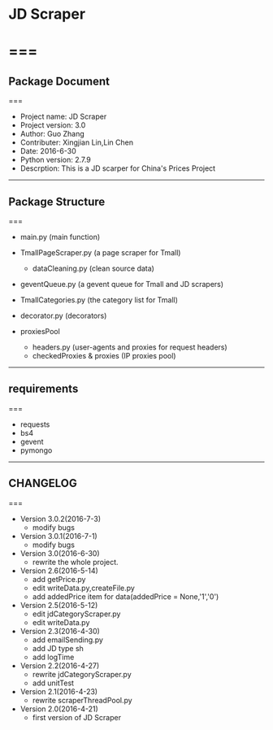 # JD Scraper
===
===
## Package Document
===
  * Project name: JD Scraper
  * Project version: 3.0
  * Author: Guo Zhang
  * Contributer: Xingjian Lin,Lin Chen
  * Date: 2016-6-30
  * Python version: 2.7.9
  * Descrption: This is a JD scarper for China's Prices Project

---

## Package Structure
===
 * main.py (main function)
  * TmallPageScraper.py (a page scraper for Tmall)
    * dataCleaning.py (clean source data)
  * geventQueue.py (a gevent queue for Tmall and JD scrapers)
  * TmallCategories.py (the category list for Tmall)
  
  * decorator.py (decorators)

* proxiesPool
  * headers.py (user-agents and proxies for request headers) 
  * checkedProxies & proxies (IP proxies pool)

---

## requirements
===
   * requests
   * bs4
   * gevent
   * pymongo
   
---
    
## CHANGELOG
===
  * Version 3.0.2(2016-7-3)
    * modify bugs
  * Version 3.0.1(2016-7-1)
    * modify bugs
  * Version 3.0(2016-6-30)
    * rewrite the whole project. 
  * Version 2.6(2016-5-14)
    * add getPrice.py
    * edit writeData.py,createFile.py
    * add addedPrice item for data(addedPrice = None,'1','0')
  * Version 2.5(2016-5-12)
    * edit jdCategoryScraper.py
    * edit writeData.py
  * Version 2.3(2016-4-30)
    * add emailSending.py
	* add JD type sh
	* add logTime
  * Version 2.2(2016-4-27)
    * rewrite jdCategoryScraper.py
    * add unitTest
  * Version 2.1(2016-4-23)
    * rewrite scraperThreadPool.py
  * Version 2.0(2016-4-21)    
    * first version of JD Scraper 
